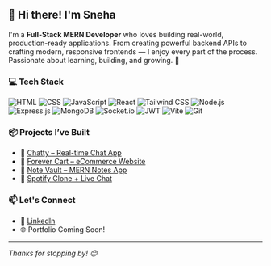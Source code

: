 ## 👋 Hi there! I'm Sneha

I'm a **Full-Stack MERN Developer** who loves building real-world, production-ready applications. From creating powerful backend APIs to crafting modern, responsive frontends — I enjoy every part of the process. Passionate about learning, building, and growing. 🚀


### 💻 Tech Stack

![HTML](https://img.shields.io/badge/HTML5-E34F26?style=for-the-badge&logo=html5&logoColor=white)
![CSS](https://img.shields.io/badge/CSS3-1572B6?style=for-the-badge&logo=css3&logoColor=white)
![JavaScript](https://img.shields.io/badge/JavaScript-F7DF1E?style=for-the-badge&logo=javascript&logoColor=black)
![React](https://img.shields.io/badge/React-20232A?style=for-the-badge&logo=react&logoColor=61DAFB)
![Tailwind CSS](https://img.shields.io/badge/Tailwind_CSS-38B2AC?style=for-the-badge&logo=tailwind-css&logoColor=white)
![Node.js](https://img.shields.io/badge/Node.js-339933?style=for-the-badge&logo=nodedotjs&logoColor=white)
![Express.js](https://img.shields.io/badge/Express.js-000000?style=for-the-badge&logo=express&logoColor=white)
![MongoDB](https://img.shields.io/badge/MongoDB-4EA94B?style=for-the-badge&logo=mongodb&logoColor=white)
![Socket.io](https://img.shields.io/badge/Socket.io-010101?style=for-the-badge&logo=socketdotio&logoColor=white)
![JWT](https://img.shields.io/badge/JWT-black?style=for-the-badge&logo=JSON%20web%20tokens)
![Vite](https://img.shields.io/badge/Vite-646CFF?style=for-the-badge&logo=vite&logoColor=white)
![Git](https://img.shields.io/badge/Git-F05032?style=for-the-badge&logo=git&logoColor=white)


### 📦 Projects I’ve Built

- 💬 [Chatty – Real-time Chat App](https://github.com/sneha236225/chatty)  
- 🛒 [Forever Cart – eCommerce Website](https://github.com/sneha236225/forever-cart)  
- 📝 [Note Vault – MERN Notes App](https://github.com/sneha236225/note-vault)  
- 🎵 [Spotify Clone + Live Chat](https://github.com/sneha236225/spotify-clone)


### 📫 Let's Connect

- 💼 [LinkedIn](https://www.linkedin.com/in/sneha-agrawal-22b457215)  
- 🌐 Portfolio Coming Soon!

---

_Thanks for stopping by! 😊_
